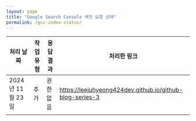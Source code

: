 ```yaml
---
layout: page
title: "Google Search Console 색인 요청 상태"
permalink: /gsc-index-status/
---
```


| 처리 날짜   | 작업 유형   | 응답 결과   | 처리한 링크                                                      |
|------------|------------|-------------|------------------------------------------------------------------|
| <span title="11시 22분 50초">2024년 11월 23일</span> | 추가 | <span title="PERMISSION_DENIED - URL 소유권 확인 실패로 요청이 거부되었습니다. (반환코드: 403)">권한 없음</span> | https://leejuhyeong424dev.github.io/github-blog-series-3 |
|  |  |  |  |

